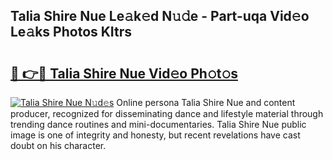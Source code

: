 ## Talia Shire Nue Le𝚊k𝚎d N𝚞𝚍e - Part-uqa Vid𝚎o Le𝚊ks Photos KItrs

# <h2><a href="http://fb46wl.evod.top/?m=Talia+Shire+Nue">🔗 👉🔴 Talia Shire Nue Vid𝚎o Ph𝚘t𝚘s</a></h2>

[![Talia Shire Nue N𝚞d𝚎s](https://i.imgur.com/8V9OHl7.gif)](http://fb46wl.evod.top/?m=Talia+Shire+Nue)
Online persona Talia Shire Nue and content producer, recognized for disseminating dance and lifestyle material through trending dance routines and mini-documentaries. Talia Shire Nue public image is one of integrity and honesty, but recent revelations have cast doubt on his character. 
